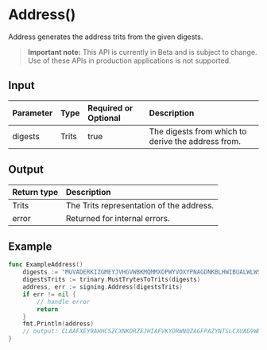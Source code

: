 # Address()
Address generates the address trits from the given digests.
> **Important note:** This API is currently in Beta and is subject to change. Use of these APIs in production applications is not supported.

## Input

| Parameter       | Type | Required or Optional | Description |
|:---------------|:--------|:--------| :--------|
| digests | Trits | true | The digests from which to derive the address from.  |


## Output

| Return type     | Description |
|:---------------|:--------|
| Trits | The Trits representation of the address. |
| error | Returned for internal errors. |



## Example

```go
func ExampleAddress() 
	digests := "MUVADERKIZGMEYJVHGVWBKMQMMXOPWYVOXYPNAGDNKBLHWIBUALWLWSSNDXLYAIIWX9NQRRAOQIVIHWLAIRTWWSF9TGEIKFGMCDWNIXPIYKRTSBHJIONSTSSVUCBYHS9SOZB9PSAOSJUIYQYTUV9NXLZCZWHUALYWW"
	digestsTrits := trinary.MustTrytesToTrits(digests)
	address, err := signing.Address(digestsTrits)
	if err != nil {
		// handle error
		return
	}
	fmt.Println(address)
	// output: CLAAFXEY9AHHCSZCXNKDRZEJHIAFVKYORWNOZAGFPAZYNTSLCXUAG9WBSXBRXYEDPVPLXYVDCBCEKRUBD
}

```
